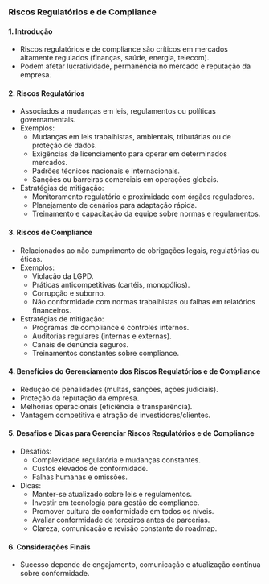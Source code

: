 ### Riscos Regulatórios e de Compliance

#### 1. Introdução

- Riscos regulatórios e de compliance são críticos em mercados altamente regulados (finanças, saúde, energia, telecom).
- Podem afetar lucratividade, permanência no mercado e reputação da empresa.

#### 2. Riscos Regulatórios

- Associados a mudanças em leis, regulamentos ou políticas governamentais.
- Exemplos:
  - Mudanças em leis trabalhistas, ambientais, tributárias ou de proteção de dados.
  - Exigências de licenciamento para operar em determinados mercados.
  - Padrões técnicos nacionais e internacionais.
  - Sanções ou barreiras comerciais em operações globais.
- Estratégias de mitigação:
  - Monitoramento regulatório e proximidade com órgãos reguladores.
  - Planejamento de cenários para adaptação rápida.
  - Treinamento e capacitação da equipe sobre normas e regulamentos.

#### 3. Riscos de Compliance

- Relacionados ao não cumprimento de obrigações legais, regulatórias ou éticas.
- Exemplos:
  - Violação da LGPD.
  - Práticas anticompetitivas (cartéis, monopólios).
  - Corrupção e suborno.
  - Não conformidade com normas trabalhistas ou falhas em relatórios financeiros.
- Estratégias de mitigação:
  - Programas de compliance e controles internos.
  - Auditorias regulares (internas e externas).
  - Canais de denúncia seguros.
  - Treinamentos constantes sobre compliance.

#### 4. Benefícios do Gerenciamento dos Riscos Regulatórios e de Compliance

- Redução de penalidades (multas, sanções, ações judiciais).
- Proteção da reputação da empresa.
- Melhorias operacionais (eficiência e transparência).
- Vantagem competitiva e atração de investidores/clientes.

#### 5. Desafios e Dicas para Gerenciar Riscos Regulatórios e de Compliance

- Desafios:
  - Complexidade regulatória e mudanças constantes.
  - Custos elevados de conformidade.
  - Falhas humanas e omissões.
- Dicas:
  - Manter-se atualizado sobre leis e regulamentos.
  - Investir em tecnologia para gestão de compliance.
  - Promover cultura de conformidade em todos os níveis.
  - Avaliar conformidade de terceiros antes de parcerias.
  - Clareza, comunicação e revisão constante do roadmap.

#### 6. Considerações Finais

- Sucesso depende de engajamento, comunicação e atualização contínua sobre conformidade.
